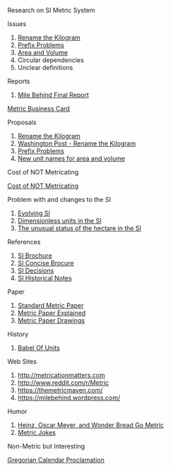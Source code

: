 
Research on SI Metric System

Issues

1. [Rename the Kilogram](proposals/RenameKilogram.txt)
1. [Prefix Problems](proposals/Prefixes.md)
1. [Area and Volume](proposals/AreaAndVolume.md)
1. Circular dependencies
1. Unclear definitions


Reports

1. [Mile Behind Final Report](reports/MileBehind-sst-final-3.pdf)

[Metric Business Card](personal/MetricBusinessCard-v1.pdf)

Proposals

1. [Rename the Kilogram](proposals/RenameKilogram.txt)
1. [Washington Post - Rename the Kilogram](https://www.washingtonpost.com/opinions/while-youre-changing-the-kilogram-maybe-change-the-name-too/2017/07/12/19f9501e-6585-11e7-94ab-5b1f0ff459df_story.html)
1. [Prefix Problems](proposals/ProposedPrefixes.md)
1. [New unit names for area and volume](proposals/AreaAndVolume.txt)

Cost of NOT Metricating

[Cost of NOT Metricating](research/CostOfNonMetrication.pdf)

Problem with and changes to the SI

1. [Evolving SI](research/Brown_2020_Metrologia_57_023001.pdf)
1. [Dimensionless units in the SI](research/Mohr_2015_Metrologia_52_40.pdf)
1. [The unusual status of the hectare in the SI](research/Brown_2022_Metrologia_59_062101.pdf)

References

1. [SI Brochure](references/SI-Brochure-9-EN.pdf)
1. [SI Concise Brocure](references/SI-Brochure-9-concise-EN.pdf)
1. [SI Decisions](references/si-brochure-9-App1-EN.pdf)
1. [SI Historical Notes](references/SI-Brochure-9-App4-EN.pdf)


Paper

1. [Standard Metric Paper](https://www.cl.cam.ac.uk/~mgk25/iso-paper.html)
1. [Metric Paper Explained](https://www.youtube.com/watch?v=mHeo62B0d0E)
1. [Metric Paper Drawings](https://www.engineeringtoolbox.com/drawings-paper-sheets-sizes-d_349.html)

History

1. [Babel Of Units](history/BableOfUnits-1506.01951.pdf)

Web Sites

1. http://metricationmatters.com
1. http://www.reddit.com/r/Metric
1. https://themetricmaven.com/
1. https://milebehind.wordpress.com/

Humor

1. [Heinz, Oscar Meyer, and Wonder Bread Go Metric](https://heinzhotdogpact.com/)
1. [Metric Jokes](MetricJokes.txt)

Non-Metric but Interesting

[Gregorian Calendar Proclamation](https://www.fourmilab.ch/documents/calendar/IG_Latin.html)

